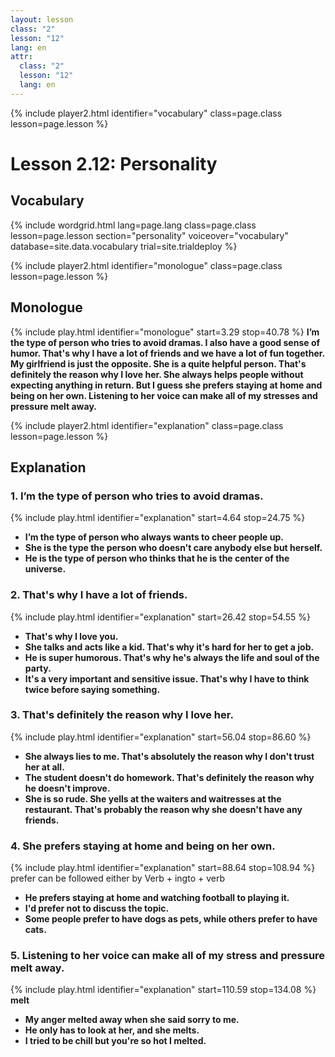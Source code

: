 ```yaml
---
layout: lesson
class: "2"
lesson: "12"	
lang: en
attr:
  class: "2"
  lesson: "12"
  lang: en
---
```



{% include player2.html identifier="vocabulary" class=page.class lesson=page.lesson %}
# Lesson 2.12: Personality



## Vocabulary

{% include wordgrid.html lang=page.lang
    class=page.class 
    lesson=page.lesson 
    section="personality"
    voiceover="vocabulary"
    database=site.data.vocabulary 
    trial=site.trialdeploy %}



{% include player2.html identifier="monologue" class=page.class lesson=page.lesson %}
## Monologue
{% include play.html identifier="monologue" start=3.29 stop=40.78 %}
__I’m the type of person who tries to avoid dramas. I also have a good sense of humor. That's why I have a lot of friends and we have a lot of fun together. My girlfriend is just the opposite. She is a quite helpful person. That's definitely the reason why I love her. She always helps people without expecting anything in return. But I guess she prefers staying at home and being on her own. Listening to her voice can make all of my stresses and pressure melt away.__ 
 
{% include player2.html identifier="explanation" class=page.class lesson=page.lesson %}
## Explanation


### 1. I’m the type of person who tries to avoid dramas. 
{% include play.html identifier="explanation" start=4.64 stop=24.75 %}
- __I’m the type of person who always wants to cheer people up.__
- __She is the type the person who doesn't care anybody else but herself.__
- __He is the type of person who thinks that he is the center of the universe.__ 


### 2. That's why I have a lot of friends.
{% include play.html identifier="explanation" start=26.42 stop=54.55 %}
- __That's why I love you.__
- __She talks and acts like a kid. That's why it's hard for her to get a job.__
- __He is super humorous. That's why he's always the life and soul of the party.__
- __It's a very important and sensitive issue. That's why I have to think twice before saying something.__  


### 3. That's definitely the reason why I love her. 
{% include play.html identifier="explanation" start=56.04 stop=86.60 %}
- __She always lies to me. That's absolutely the reason why I don't trust her at all.__
- __The student doesn't do homework. That's definitely the reason why he doesn't improve.__
- __She is so rude. She yells at the waiters and waitresses at the restaurant. That's probably the reason why she doesn't have any friends.__  


### 4. She prefers staying at home and being on her own.
{% include play.html identifier="explanation" start=88.64 stop=108.94 %}
prefer can be followed either by Verb + ingto + verb
- __He prefers staying at home and watching football to playing it.__
- __I'd prefer not to discuss the topic.__
- __Some people prefer to have dogs as pets, while others prefer to have cats.__ 


### 5. Listening to her voice can make all of my stress and pressure melt away. 
{% include play.html identifier="explanation" start=110.59 stop=134.08 %}
__melt__
- __My anger melted away when she said sorry to me.__
- __He only has to look at her, and she melts.__
- __I tried to be chill but you're so hot I melted.__




